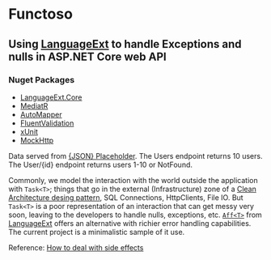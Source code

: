 # Functoso

## Using [LanguageExt](https://github.com/louthy/language-ext) to handle Exceptions and nulls in ASP.NET Core web API

### Nuget Packages

* [LanguageExt.Core](https://github.com/louthy/language-ext)
* [MediatR](https://github.com/jbogard/MediatR)
* [AutoMapper](https://automapper.org/)
* [FluentValidation](https://docs.fluentvalidation.net/en/latest/#)
* [xUnit](https://xunit.net/)
* [MockHttp](https://github.com/richardszalay/mockhttp)

Data served from [{JSON} Placeholder](https://jsonplaceholder.typicode.com). The Users endpoint returns 10 users. The User/{id} endpoint returns users 1-10 or NotFound. 

Commonly, we model the interaction with the world outside the application with `Task<T>`; things that go in the external (Infrastructure) zone of a [Clean Architecture desing pattern](https://blog.cleancoder.com/uncle-bob/2012/08/13/the-clean-architecture.html), SQL Connections, HttpClients, File IO. But `Task<T>` is a poor representation of an interaction that can get messy very soon, leaving to the developers to handle nulls, exceptions, etc. [`Aff<T>`](https://github.com/louthy/language-ext/wiki/How-to-deal-with-side-effects) from [LanguageExt](https://github.com/louthy/language-ext) offers an alternative with richier error handling capabilities. The current project is a minimalistic sample of it use.

Reference: [How to deal with side effects](https://github.com/louthy/language-ext/wiki/How-to-deal-with-side-effects)
